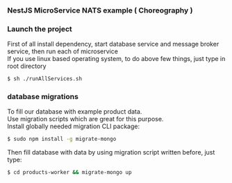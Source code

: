 ### NestJS MicroService NATS example ( Choreography )

### Launch the project

First of all install dependency, start database service and message broker service, then run each of microservice <br />
If you use linux based operating system, to do above few things, just type in root directory <br />

```bash
$ sh ./runAllServices.sh
```

### database migrations
To fill our database with example product data. <br/>
Use migration scripts which are great for this purpose. <br/>
Install globally needed migration CLI package: <br/> 
```bash
$ sudo npm install -g migrate-mongo
```
Then fill database with data by using migration script written before, just type:
```bash
$ cd products-worker && migrate-mongo up
```
